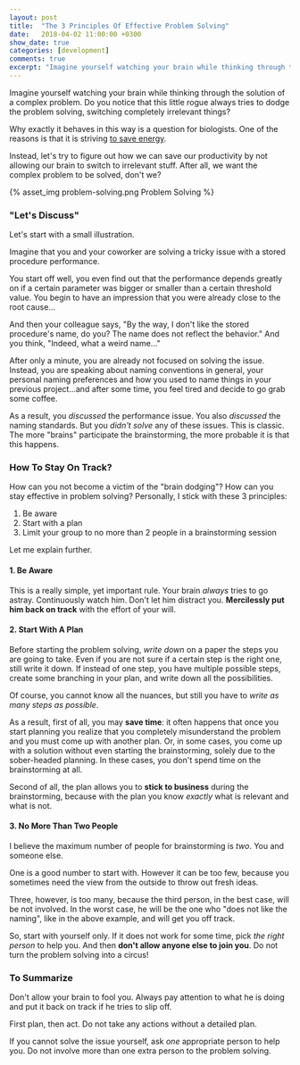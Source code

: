 ```yaml
---
layout: post
title:  "The 3 Principles Of Effective Problem Solving"
date:   2018-04-02 11:00:00 +0300
show_date: true
categories: [development]
comments: true
excerpt: "Imagine yourself watching your brain while thinking through the solution of a complex problem. Do you notice that this little rogue always tries to dodge the problem solving, switching completely irrelevant things?"
---
```


Imagine yourself watching your brain while thinking through the solution of a complex problem. Do you notice that this little rogue always tries to dodge the problem solving, switching completely irrelevant things?

Why exactly it behaves in this way is a question for biologists. One of the reasons is that it is striving [to save energy](http://worldview.stanford.edu/blog/ask-neuroscientist-why-thinking-hard-so-hard).

Instead, let's try to figure out how we can save our productivity by not allowing our brain to switch to irrelevant stuff. After all, we want the complex problem to be solved, don't we?

{% asset_img problem-solving.png Problem Solving %}

### "Let's Discuss"

Let's start with a small illustration.

Imagine that you and your coworker are solving a tricky issue with a stored procedure performance.

You start off well, you even find out that the performance depends greatly on if a certain parameter was bigger or smaller than a certain threshold value. You begin to have an impression that you were already close to the root cause...

And then your colleague says, "By the way, I don't like the stored procedure's name, do you? The name does not reflect the behavior." And you think, "Indeed, what a weird name..."

After only a minute, you are already not focused on solving the issue. Instead, you are speaking about naming conventions in general, your personal naming preferences and how you used to name things in your previous project...and after some time, you feel tired and decide to go grab some coffee.

As a result, you _discussed_ the performance issue. You also _discussed_ the naming standards. But you _didn't solve_ any of these issues. This is classic. The more "brains" participate the brainstorming, the more probable it is that this happens.

### How To Stay On Track?

How can you not become a victim of the "brain dodging"? How can you stay effective in problem solving? Personally, I stick with these 3 principles:

1. Be aware
2. Start with a plan
3. Limit your group to no more than 2 people in a brainstorming session

Let me explain further.

#### 1. Be Aware

This is a really simple, yet important rule. Your brain _always_ tries to go astray. Continuously watch him. Don't let him distract you. __Mercilessly put him back on track__ with the effort of your will.

#### 2. Start With A Plan

Before starting the problem solving, _write down_ on a paper the steps you are going to take. Even if you are not sure if a certain step is the right one, still write it down. If instead of one step, you have multiple possible steps, create some branching in your plan, and write down all the possibilities.

Of course, you cannot know all the nuances, but still you have to _write as many steps as possible_. 

As a result, first of all, you may __save time__: it often happens that once you start planning you realize that you completely misunderstand the problem and you must come up with another plan. Or, in some cases, you come up with a solution without even starting the brainstorming, solely due to the sober-headed planning. In these cases, you don't spend time on the brainstorming at all.

Second of all, the plan allows you to __stick to business__ during the brainstorming, because with the plan you know _exactly_ what is relevant and what is not.

#### 3. No More Than Two People

I believe the maximum number of people for brainstorming is _two_. You and someone else.

One is a good number to start with. However it can be too few, because you sometimes need the view from the outside to throw out fresh ideas.

Three, however, is too many, because the third person, in the best case, will be not involved. In the worst case, he will be the one who "does not like the naming", like in the above example, and will get you off track. 

So, start with yourself only. If it does not work for some time, pick _the right person_ to help you. And then __don't allow anyone else to join you__. Do not turn the problem solving into a circus!

### To Summarize

Don't allow your brain to fool you. Always pay attention to what he is doing and put it back on track if he tries to slip off.

First plan, then act. Do not take any actions without a detailed plan.

If you cannot solve the issue yourself, ask _one_ appropriate person to help you. Do not involve more than one extra person to the problem solving.

